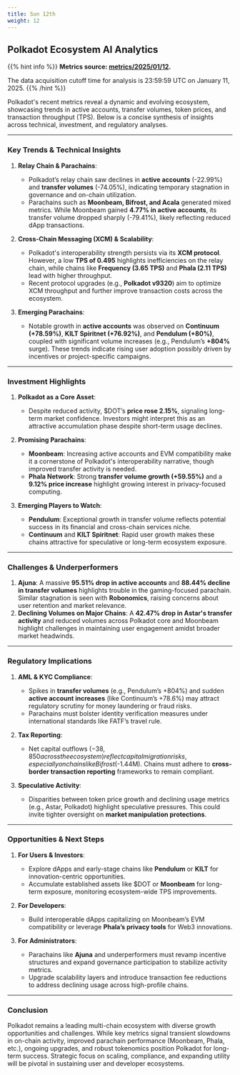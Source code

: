 ```yaml
---
title: Sun 12th
weight: 12
---
```


## **Polkadot Ecosystem AI Analytics**
{{% hint info %}}
**Metrics source: [metrics/2025/01/12](../../../../metrics/2025/01/12).**

The data acquisition cutoff time for analysis is 23:59:59 UTC on January 11, 2025.
{{% /hint %}}

Polkadot's recent metrics reveal a dynamic and evolving ecosystem, showcasing trends in active accounts, transfer volumes, token prices, and transaction throughput (TPS). Below is a concise synthesis of insights across technical, investment, and regulatory analyses.

---

### Key Trends & Technical Insights
1. **Relay Chain & Parachains**:
   - Polkadot’s relay chain saw declines in **active accounts** (-22.99%) and **transfer volumes** (-74.05%), indicating temporary stagnation in governance and on-chain utilization.
   - Parachains such as **Moonbeam, Bifrost, and Acala** generated mixed metrics. While Moonbeam gained **4.77% in active accounts**, its transfer volume dropped sharply (-79.41%), likely reflecting reduced dApp transactions.

2. **Cross-Chain Messaging (XCM) & Scalability**:
   - Polkadot's interoperability strength persists via its **XCM protocol**. However, a low **TPS of 0.495** highlights inefficiencies on the relay chain, while chains like **Frequency (3.65 TPS)** and **Phala (2.11 TPS)** lead with higher throughput.
   - Recent protocol upgrades (e.g., **Polkadot v9320**) aim to optimize XCM throughput and further improve transaction costs across the ecosystem.

3. **Emerging Parachains**:
   - Notable growth in **active accounts** was observed on **Continuum (+78.59%)**, **KILT Spiritnet (+76.92%)**, and **Pendulum (+80%)**, coupled with significant volume increases (e.g., Pendulum’s **+804%** surge). These trends indicate rising user adoption possibly driven by incentives or project-specific campaigns.

---

### Investment Highlights
1. **Polkadot as a Core Asset**:
   - Despite reduced activity, $DOT’s **price rose 2.15%**, signaling long-term market confidence. Investors might interpret this as an attractive accumulation phase despite short-term usage declines.

2. **Promising Parachains**:
   - **Moonbeam**: Increasing active accounts and EVM compatibility make it a cornerstone of Polkadot's interoperability narrative, though improved transfer activity is needed.
   - **Phala Network**: Strong **transfer volume growth (+59.55%)** and a **9.12% price increase** highlight growing interest in privacy-focused computing.

3. **Emerging Players to Watch**:
   - **Pendulum**: Exceptional growth in transfer volume reflects potential success in its financial and cross-chain services niche.
   - **Continuum** and **KILT Spiritnet**: Rapid user growth makes these chains attractive for speculative or long-term ecosystem exposure.

---

### Challenges & Underperformers
1. **Ajuna**: A massive **95.51% drop in active accounts** and **88.44% decline in transfer volumes** highlights trouble in the gaming-focused parachain. Similar stagnation is seen with **Robonomics**, raising concerns about user retention and market relevance.
2. **Declining Volumes on Major Chains**: A **42.47% drop in Astar's transfer activity** and reduced volumes across Polkadot core and Moonbeam highlight challenges in maintaining user engagement amidst broader market headwinds.

---

### Regulatory Implications
1. **AML & KYC Compliance**:
   - Spikes in **transfer volumes** (e.g., Pendulum’s +804%) and sudden **active account increases** (like Continuum’s +78.6%) may attract regulatory scrutiny for money laundering or fraud risks.
   - Parachains must bolster identity verification measures under international standards like FATF’s travel rule.

2. **Tax Reporting**:
   - Net capital outflows ($-38,850 across the ecosystem) reflect capital migration risks, especially on chains like Bifrost ($-1.44M). Chains must adhere to **cross-border transaction reporting** frameworks to remain compliant.

3. **Speculative Activity**:
   - Disparities between token price growth and declining usage metrics (e.g., Astar, Polkadot) highlight speculative pressures. This could invite tighter oversight on **market manipulation protections**.

---

### Opportunities & Next Steps
1. **For Users & Investors**:
   - Explore dApps and early-stage chains like **Pendulum** or **KILT** for innovation-centric opportunities.
   - Accumulate established assets like $DOT or **Moonbeam** for long-term exposure, monitoring ecosystem-wide TPS improvements.

2. **For Developers**:
   - Build interoperable dApps capitalizing on Moonbeam’s EVM compatibility or leverage **Phala’s privacy tools** for Web3 innovations.

3. **For Administrators**:
   - Parachains like **Ajuna** and underperformers must revamp incentive structures and expand governance participation to stabilize activity metrics.
   - Upgrade scalability layers and introduce transaction fee reductions to address declining usage across high-profile chains.

---

### Conclusion
Polkadot remains a leading multi-chain ecosystem with diverse growth opportunities and challenges. While key metrics signal transient slowdowns in on-chain activity, improved parachain performance (Moonbeam, Phala, etc.), ongoing upgrades, and robust tokenomics position Polkadot for long-term success. Strategic focus on scaling, compliance, and expanding utility will be pivotal in sustaining user and developer ecosystems.
